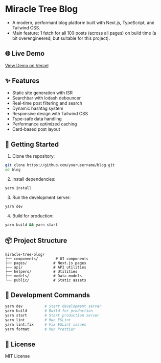 # Miracle Tree Blog

- A modern, performant blog platform built with Next.js, TypeScript, and Tailwind CSS.
- Main feature: 1 fetch for all 100 posts (across all pages) on build time (a bit overengineered, but suitable for this project).

## 🌐 Live Demo

[View Demo on Vercel](https://blog-lemon-two-34.vercel.app/)

## ✨ Features

- Static site generation with ISR
- Searchbar with lodash debouncer
- Real-time post filtering and search
- Dynamic hashtag system
- Responsive design with Tailwind CSS
- Type-safe data handling
- Performance optimized caching
- Card-based post layout

## 🚀 Getting Started

1. Clone the repository:

```bash
git clone https://github.com/yourusername/blog.git
cd blog
```

2. Install dependencies:

```bash
yarn install
```

3. Run the development server:

```bash
yarn dev
```

4. Build for production:

```bash
yarn build && yarn start
```

## 📦 Project Structure

```
miracle-tree-blog/
├── components/        # UI components
├── pages/            # Next.js pages
├── api/              # API utilities
├── helpers/          # Utilities
├── models/           # Data models
└── public/           # Static assets
```

## 🧪 Development Commands

```bash
yarn dev          # Start development server
yarn build        # Build for production
yarn start        # Start production server
yarn lint         # Run ESLint
yarn lint:fix     # Fix ESLint issues
yarn format       # Run Prettier
```

## 📄 License

MIT License
